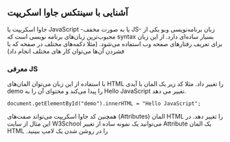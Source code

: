 ## آشنایی با سینتکس جاوا اسکریپت 

<p>
جاوا اسکریپت یا 
JavaScript
 -یا به صورت مخفف JS- زبان برنامه‌نویسی وبو یکی از محبوب‌ترین زبان‌های برنامه نویسی است که syntax بسیار ساده‌ای دارد. از این زبان برای تعریف رفتارهای صفحه وب استفاده می‌شود. (مثلا دکمه‌های مختلف در صفحه که با فشردن آن‌ها می‌توان کار های مختلف انجام داد)
</p>
 
 ### معرفی JS

 <p>

 با استفاده از این زبان می‌توان المان‌های 
 HTML
را تغییر داد. 
مثلا کد زیر یک المان با آیدی 
demo
را پیدا می‌کند و محتوای آن را به 
Hello JavaScript
 تغییر می دهد.

 ```document.getElementById("demo").innerHTML = "Hello JavaScript";```
 
 </p>

 <p>
 
 همچنین کد جاوا اسکریپت می‌تواند صفت‌های 
(Attributes)
المان 
HTML
را تغییر دهد.
در این مثال از سایت 
W3School
می‌توانید یک نمونه ساده از تغییر 
Attribute
یک المان 
HTML
.را در روشن شدن یک لامپ ببینید

 </p>

